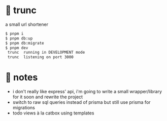 # 🔗 trunc

a small url shortener

```bash
$ pnpm i
$ pnpm db:up
$ pnpm db:migrate
$ pnpm dev
 trunc  running in DEVELOPMENT mode
 trunc  listening on port 3000
```

# 📝 notes

- i don't really like express' api, i'm going to write a small wrapper/library for it soon and rewrite the project
- switch to raw sql queries instead of prisma but still use prisma for migrations
- todo views à la catbox using templates
